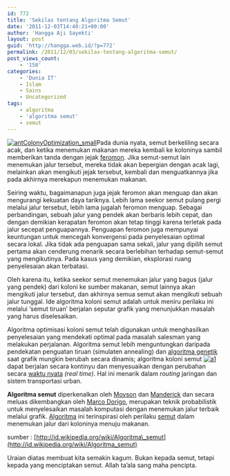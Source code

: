 ```yaml
---
id: 772
title: 'Sekilas tentang Algoritma Semut'
date: '2011-12-03T14:40:21+00:00'
author: 'Hangga Aji Sayekti'
layout: post
guid: 'http://hangga.web.id/?p=772'
permalink: /2011/12/03/sekilas-tentang-algoritma-semut/
post_views_count:
    - '158'
categories:
    - 'Dunia IT'
    - Islam
    - Sains
    - Uncategorized
tags:
    - algoritma
    - 'algoritma semut'
    - semut
---
```


[![](http://hangga.web.id/wp-content/uploads/2011/12/antColonyOptimization_small.png "antColonyOptimization_small")](http://hangga.web.id/wp-content/uploads/2011/12/antColonyOptimization_small.png)Pada dunia nyata, semut berkeliling secara acak, dan ketika menemukan makanan mereka kembali ke koloninya sambil memberikan tanda dengan jejak [feromon](http://id.wikipedia.org/wiki/Feromon "Feromon"). Jika semut-semut lain menemukan jalur tersebut, mereka tidak akan bepergian dengan acak lagi, melainkan akan mengikuti jejak tersebut, kembali dan menguatkannya jika pada akhirnya merekapun menemukan makanan.

Seiring waktu, bagaimanapun juga jejak feromon akan menguap dan akan mengurangi kekuatan daya tariknya. Lebih lama seekor semut pulang pergi melalui jalur tersebut, lebih lama jugalah feromon menguap. Sebagai perbandingan, sebuah jalur yang pendek akan berbaris lebih cepat, dan dengan demikian kerapatan feromon akan tetap tinggi karena terletak pada jalur secepat penguapannya. Penguapan feromon juga mempunyai keuntungan untuk mencegah konvergensi pada penyelesaian optimal secara lokal. Jika tidak ada penguapan sama sekali, jalur yang dipilih semut pertama akan cenderung menarik secara berlebihan terhadap semut-semut yang mengikutinya. Pada kasus yang demikian, eksplorasi ruang penyelesaian akan terbatasi.

Oleh karena itu, ketika seekor semut menemukan jalur yang bagus (jalur yang pendek) dari koloni ke sumber makanan, semut lainnya akan mengikuti jalur tersebut, dan akhirnya semua semut akan mengikuti sebuah jalur tunggal. Ide algoritma koloni semut adalah untuk meniru perilaku ini melalui ‘semut tiruan’ berjalan seputar grafik yang menunjukkan masalah yang harus diselesaikan.

Algoritma optimisasi koloni semut telah digunakan untuk menghasilkan penyelesaian yang mendekati optimal pada masalah salesman yang melakukan perjalanan. Algoritma semut lebih menguntungkan daripada pendekatan penguatan tiruan (simulaten annealing) dan [algoritma genetik](http://id.wikipedia.org/wiki/Algoritma_Genetik "Algoritma Genetik") saat grafik mungkin berubah secara dinamis; algoritma koloni semut [![](http://hangga.web.id/wp-content/uploads/2011/12/a1.png "a1")](http://hangga.web.id/wp-content/uploads/2011/12/a1.png)dapat berjalan secara kontinyu dan menyesuaikan dengan perubahan secara [waktu nyata](http://id.wikipedia.org/wiki/Waktu_nyata "Waktu nyata") *(real time)*. Hal ini menarik dalam *routing* jaringan dan sistem transportasi urban.

**Algoritma semut** diperkenalkan oleh [Moyson](http://id.wikipedia.org/w/index.php?title=Moyson&action=edit&redlink=1 "Moyson (halaman belum tersedia)") dan [Manderick](http://id.wikipedia.org/w/index.php?title=Manderick&action=edit&redlink=1 "Manderick (halaman belum tersedia)") dan secara meluas dikembangkan oleh [Marco Dorigo](http://id.wikipedia.org/w/index.php?title=Marco_Dorigo&action=edit&redlink=1 "Marco Dorigo (halaman belum tersedia)"), merupakan teknik probabilistik untuk menyelesaikan masalah komputasi dengan menemukan jalur terbaik melalui grafik. [Algoritma](http://id.wikipedia.org/wiki/Algoritma "Algoritma") ini terinspirasi oleh perilaku [semut](http://id.wikipedia.org/wiki/Semut "Semut") dalam menemukan jalur dari koloninya menuju makanan.

sumber : [http://id.wikipedia.org/wiki/Algoritma\_semut](http://id.wikipedia.org/wiki/Algoritma_semut)

Uraian diatas membuat kita semakin kagum. Bukan kepada semut, tetapi kepada yang menciptakan semut. Allah ta’ala sang maha pencipta.